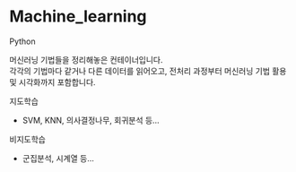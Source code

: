 # Machine_learning
Python 

머신러닝 기법들을 정리해놓은 컨테이너입니다. \
각각의 기법마다 같거나 다른 데이터를 읽어오고, 전처리 과정부터 머신러닝 기법 활용 및 시각화까지 포함합니다.

지도학습
- SVM, KNN, 의사결정나무, 회귀분석 등...

비지도학습
- 군집분석, 시계열 등...
